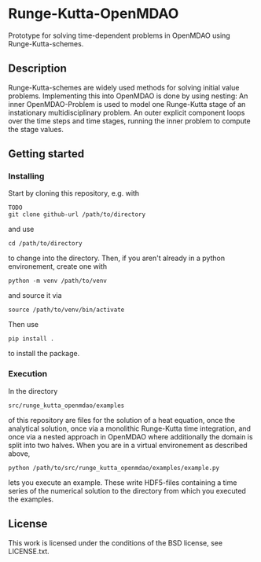 # Runge-Kutta-OpenMDAO

Prototype for solving time-dependent problems in OpenMDAO using Runge-Kutta-schemes.

## Description

Runge-Kutta-schemes are widely used methods for solving initial value problems. Implementing this into OpenMDAO is done by using nesting:
An inner OpenMDAO-Problem is used to model one Runge-Kutta stage of an instationary multidisciplinary problem.
An outer explicit component loops over the time steps and time stages, running the inner problem to compute the stage values.

## Getting started

### Installing

Start by cloning this repository, e.g. with
    
    TODO
    git clone github-url /path/to/directory

and use

    cd /path/to/directory

to change into the directory.
Then, if you aren't already in a python environement, create one with

    python -m venv /path/to/venv

and source it via

    source /path/to/venv/bin/activate

Then use

    pip install .

to install the package.
### Execution

In the directory 

    src/runge_kutta_openmdao/examples

of this repository are files for the solution of a heat equation, once the analytical solution, once via a monolithic Runge-Kutta time integration, and once via a nested approach in OpenMDAO where additionally the domain is split into two halves.
When you are in a virtual environement as described above,

    python /path/to/src/runge_kutta_openmdao/examples/example.py

lets you execute an example. These write HDF5-files containing a time series of the numerical solution to the directory from which you executed the examples.

## License

This work is licensed under the conditions of the BSD license, see LICENSE.txt.

